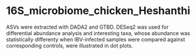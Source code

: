 # 16S_microbiome_chicken_Heshanthi



<p>
ASVs were extracted with DADA2 and GTBD. DESeq2 was used for differential abundance analysis and interesting taxa, whose abundance was statistically differenty when IBV-infected samples were compared against corresponding controls, were illustrated in dot plots.
</p>
